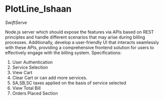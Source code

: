 # PlotLine_Ishaan
*SwiftServe*

Node.js server which should expose the features via APIs based on REST principles and handle different scenarios that may arise during billing processes. Additionally, develop a user-friendly UI that interacts seamlessly with these APIs, providing a comprehensive frontend solution for users to effectively engage with the billing system.
Specifications:
1. User Authentication
2. Service Selection
3. View Cart
4. Clear Cart or can add more services.
5. SA,SB,SC taxes applied on the basis of service selected
6. View Total Bill
7. Orders Placed Section

